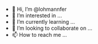 - 👋 Hi, I’m @lohmannfer
- 👀 I’m interested in ...
- 🌱 I’m currently learning ...
- 💞️ I’m looking to collaborate on ...
- 📫 How to reach me ...

<!---
lohmannfer/lohmannfer is a ✨ special ✨ repository because its `README.md` (this file) appears on your GitHub profile.
You can click the Preview link to take a look at your changes.
--->
